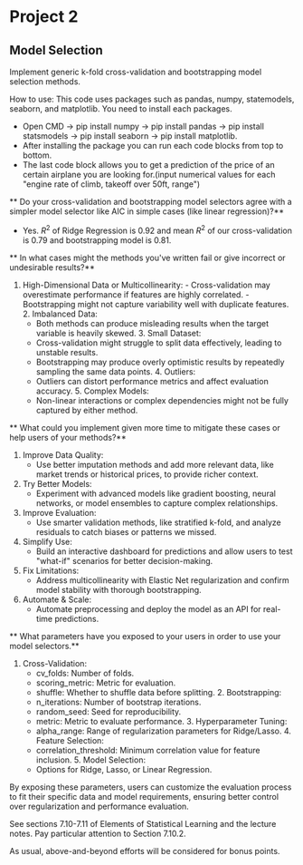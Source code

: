 # Project 2

## Model Selection

Implement generic k-fold cross-validation and bootstrapping model selection methods.

How to use: This code uses packages such as pandas, numpy, statemodels, seaborn, and matplotlib. You need to install each packages. 
- Open CMD -> pip install numpy -> pip install pandas -> pip install statsmodels -> pip install seaborn -> pip install matplotlib.
- After installing the package you can run each code blocks from top to bottom.
- The last code block allows you to get a prediction of the price of an certain airplane you are looking for.(input numerical values for each "engine rate of climb, takeoff over 50ft, range")

** Do your cross-validation and bootstrapping model selectors agree with a simpler model selector like AIC in simple cases (like linear regression)?**
  - Yes. $R^2$ of Ridge Regression is 0.92 and mean $R^2$ of our cross-validation is 0.79 and bootstrapping model is 0.81.
 
** In what cases might the methods you've written fail or give incorrect or undesirable results?**
  1. High-Dimensional Data or Multicollinearity:
    -	Cross-validation may overestimate performance if features are highly correlated.
    -	Bootstrapping might not capture variability well with duplicate features.
	2. Imbalanced Data:
	  -	Both methods can produce misleading results when the target variable is heavily skewed.
	3. Small Dataset:
	  -	Cross-validation might struggle to split data effectively, leading to unstable results.
	  -	Bootstrapping may produce overly optimistic results by repeatedly sampling the same data points.
	4. Outliers:
	  -	Outliers can distort performance metrics and affect evaluation accuracy.
	5. Complex Models:
	  -	Non-linear interactions or complex dependencies might not be fully captured by either method.

** What could you implement given more time to mitigate these cases or help users of your methods?**

  1. Improve Data Quality:
     - Use better imputation methods and add more relevant data, like market trends or historical prices, to provide richer context.
  2. Try Better Models:
     - Experiment with advanced models like gradient boosting, neural networks, or model ensembles to capture complex relationships.
  3. Improve Evaluation:
     - Use smarter validation methods, like stratified k-fold, and analyze residuals to catch biases or patterns we missed.
  4. Simplify Use:
     - Build an interactive dashboard for predictions and allow users to test "what-if" scenarios for better decision-making.
  5. Fix Limitations:
     - Address multicollinearity with Elastic Net regularization and confirm model stability with thorough bootstrapping.
  6. Automate & Scale:
      - Automate preprocessing and deploy the model as an API for real-time predictions.

** What parameters have you exposed to your users in order to use your model selectors.**
  1. Cross-Validation:
	  -	cv_folds: Number of folds.
	  -	scoring_metric: Metric for evaluation.
	  -	shuffle: Whether to shuffle data before splitting.
	2. Bootstrapping:
	  -	n_iterations: Number of bootstrap iterations.
	  -	random_seed: Seed for reproducibility.
	  -	metric: Metric to evaluate performance.
	3. Hyperparameter Tuning:
	  -	alpha_range: Range of regularization parameters for Ridge/Lasso.
	4. Feature Selection:
	  -	correlation_threshold: Minimum correlation value for feature inclusion.
	5. Model Selection:
	  -	Options for Ridge, Lasso, or Linear Regression.

  By exposing these parameters, users can customize the evaluation process to fit their specific data and model requirements, ensuring better control over regularization and performance evaluation.

See sections 7.10-7.11 of Elements of Statistical Learning and the lecture notes. Pay particular attention to Section 7.10.2.

As usual, above-and-beyond efforts will be considered for bonus points.
